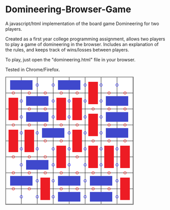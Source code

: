 # Domineering-Browser-Game
A javascript/html implementation of the board game Domineering for two players. 

Created as a first year college programming assignment, allows two players to play a game of domineering in the browser.
Includes an explanation of the rules, and keeps track of wins/losses between players.

To play, just open the "domineering.html" file in your browser.

Tested in Chrome/Firefox.

![alt text](https://raw.githubusercontent.com/nicholasharris/Domineering-Browser-Game/master/domineering/game_screenshot.png)

